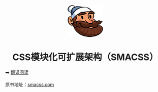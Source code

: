 <p align="center"><img src="assets/logo.png"></p>

<h1 align="center">CSS模块化可扩展架构（SMACSS）</h1>

➡️ [翻译阅读](smacss-zh.now.sh)

原书地址：[smacss.com](https://smacss.com/)


